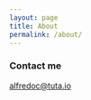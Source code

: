 ```yaml
---
layout: page
title: About
permalink: /about/
---
```


### Contact me

[alfredoc@tuta.io](mailto:alfredoc@tuta.io)
